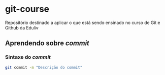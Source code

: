 # git-course
Repositório destinado a aplicar o que está sendo ensinado no curso de Git e Github da Eduliv

## Aprendendo sobre _commit_

### Sintaxe do _commit_
``` bash
git commit -m "Descrição do commit"
```